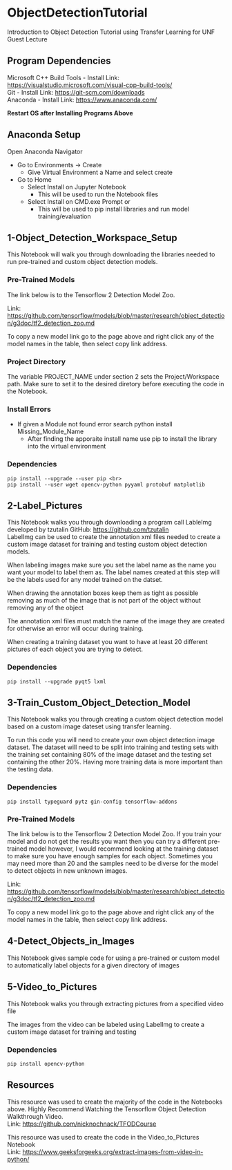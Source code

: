 # ObjectDetectionTutorial

Introduction to Object Detection Tutorial using Transfer Learning for UNF Guest Lecture

## Program Dependencies
Microsoft C++ Build Tools - Install Link: https://visualstudio.microsoft.com/visual-cpp-build-tools/ <br>
Git - Install Link: https://git-scm.com/downloads <br>
Anaconda - Install Link: https://www.anaconda.com/ <br>

**Restart OS after Installing Programs Above**

## Anaconda Setup
Open Anaconda Navigator
- Go to Environments -> Create
  - Give Virtual Environment a Name and select create
- Go to Home
  - Select Install on Jupyter Notebook
    - This will be used to run the Notebook files   
  - Select Install on CMD.exe Prompt or 
    - This will be used to pip install libraries and run model training/evaluation

## 1-Object_Detection_Workspace_Setup
This Notebook will walk you through downloading the libraries needed to run pre-trained and custom object detection models. 

### Pre-Trained Models
The link below is to the Tensorflow 2 Detection Model Zoo. 

Link: https://github.com/tensorflow/models/blob/master/research/object_detection/g3doc/tf2_detection_zoo.md 

To copy a new model link go to the page above and right click any of the model names in the table, then select copy link address.

### Project Directory
The variable PROJECT_NAME under section 2 sets the Project/Workspace path. Make sure to set it to the desired diretory before executing the code in the Notebook.

### Install Errors
- If given a Module not found error search python install Missing_Module_Name
  - After finding the apporaite install name use pip to install the library into the virtual environment 

### Dependencies
```
pip install --upgrade --user pip <br>
pip install --user wget opencv-python pyyaml protobuf matplotlib
```

## 2-Label_Pictures
This Notebook walks you through downloading a program call LableImg developed by tzutalin GitHub: https://github.com/tzutalin <br>
LabelImg can be used to create the annotation xml files needed to create a custom image dataset for training and testing custom object detection models.

When labeling images make sure you set the label name as the name you want your model to label them as. The label names created at this step will be the labels used for any model trained on the datset.

When drawing the annotation boxes keep them as tight as possible removing as much of the image that is not part of the object without removing any of the object

The annotation xml files must match the name of the image they are created for otherwise an error will occur during training. 

When creating a training dataset you want to have at least 20 different pictures of each object you are trying to detect.

### Dependencies
```
pip install --upgrade pyqt5 lxml 
```

## 3-Train_Custom_Object_Detection_Model
This Notebook walks you through creating a custom object detection model based on a custom image dateset using transfer learning. 

To run this code you will need to create your own object detection image dataset. The dataset will need to be split into training and testing sets with the training set containing 80% of the image dataset and the testing set containing the other 20%. Having more training data is more important than the testing data. 

### Dependencies
```
pip install typeguard pytz gin-config tensorflow-addons
```

### Pre-Trained Models
The link below is to the Tensorflow 2 Detection Model Zoo. If you train your model and do not get the results you want then you can try a different pre-trained model  however, I would recommend looking at the training dataset to make sure you have enough samples for each object. Sometimes you may need more than 20 and the samples need to be diverse for the model to detect objects in new unknown images. 

Link: https://github.com/tensorflow/models/blob/master/research/object_detection/g3doc/tf2_detection_zoo.md 

To copy a new model link go to the page above and right click any of the model names in the table, then select copy link address.

## 4-Detect_Objects_in_Images
This Notebook gives sample code for using a pre-trained or custom model to automatically label objects for a given directory of images

## 5-Video_to_Pictures
This Notebook walks you through extracting pictures from a specified video file

The images from the video can be labeled using LabelImg to create a custom image dataset for training and testing

### Dependencies
```
pip install opencv-python
```

## Resources
This resource was used to create the majority of the code in the Notebooks above. Highly Recommend Watching the Tensorflow Object Detection Walkthrough Video. <br>
Link: https://github.com/nicknochnack/TFODCourse

This resource was used to create the code in the Video_to_Pictures Notebook <br>
Link: https://www.geeksforgeeks.org/extract-images-from-video-in-python/
